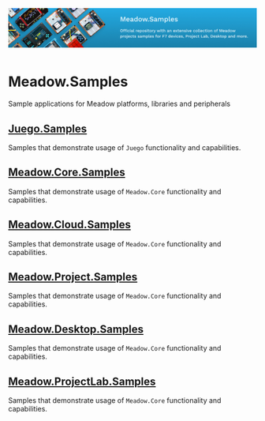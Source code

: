 <img src="Design/wildernesslabs-meadow-samples-banner.jpg"  alt="Meadow.ProjectLab, C#, iot" style="margin-bottom:10px" />

# Meadow.Samples

Sample applications for Meadow platforms, libraries and peripherals

## [Juego.Samples](/Source/Juego.Samples/)

Samples that demonstrate usage of `Juego` functionality and capabilities.

## [Meadow.Core.Samples](/Source/Meadow.Core.Samples/)

Samples that demonstrate usage of `Meadow.Core` functionality and capabilities.

## [Meadow.Cloud.Samples](/Source/Meadow.Cloud.Samples/)

Samples that demonstrate usage of `Meadow.Core` functionality and capabilities.

## [Meadow.Project.Samples](/Source/Meadow.Project.Samples/)

Samples that demonstrate usage of `Meadow.Core` functionality and capabilities.

## [Meadow.Desktop.Samples](/Source/Meadow.Desktop.Samples/)

Samples that demonstrate usage of `Meadow.Core` functionality and capabilities.

## [Meadow.ProjectLab.Samples](/Source/Meadow.ProjectLab.Samples/)

Samples that demonstrate usage of `Meadow.Core` functionality and capabilities.